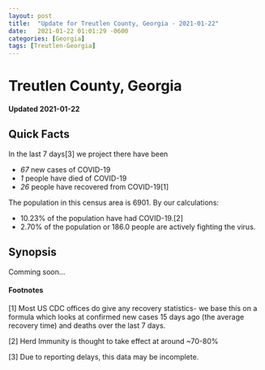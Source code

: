 ```yaml
---
layout: post
title:  "Update for Treutlen County, Georgia - 2021-01-22"
date:   2021-01-22 01:01:29 -0600
categories: [Georgia]
tags: [Treutlen-Georgia]
---
```


# Treutlen County, Georgia
#### Updated 2021-01-22

## Quick Facts

In the last 7 days[3] we project there have been
- *67* new cases of COVID-19
- *1* people have died of COVID-19
- *26* people have recovered from COVID-19[1]

The population in this census area is 6901. By our calculations:
- 10.23% of the population have had COVID-19.[2]
- 2.70% of the population or 186.0 people are actively fighting the virus.

## Synopsis

Comming soon...


#### Footnotes

[1] Most US CDC offices do give any recovery statistics- we base this on a formula which looks at confirmed new cases
15 days ago (the average recovery time) and deaths over the last 7 days.

[2] Herd Immunity is thought to take effect at around ~70-80%

[3] Due to reporting delays, this data may be incomplete.
 
    